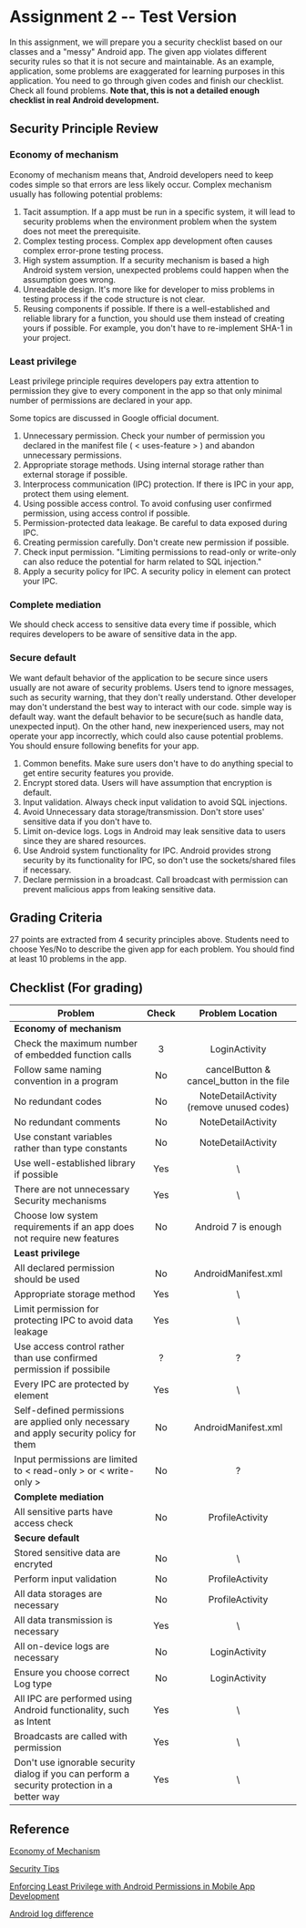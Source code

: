 # Assignment 2 -- Test Version

In this assignment, we will prepare you a security checklist based on our classes and a "messy" Android app. The given app violates different security rules so that it is not secure and maintainable. As an example, application, some problems are exaggerated for learning purposes in this application.
You need to go through given codes and finish our checklist. Check all found problems. <b>Note that, this is not a detailed enough checklist in real Android development. </b>

## Security Principle Review
### Economy of mechanism
Economy of mechanism means that, Android developers need to keep codes simple so that errors are less likely occur.
Complex mechanism usually has following potential problems:

1. Tacit assumption. If a app must be run in a specific system, it will lead to security problems when the environment problem when the system does not meet the prerequisite.
2. Complex testing process. Complex app development often causes complex error-prone testing process.
3. High system assumption. If a security mechanism is based a high Android system version, unexpected problems could happen when the assumption goes wrong.
4. Unreadable design. It's more like for developer to miss problems in testing process if the code structure is not clear.
5. Reusing components if possible. If there is a well-established and reliable library for a function, you should use them instead of creating yours if possible. For example, you don't have to re-implement SHA-1 in your project.



### Least privilege
Least privilege principle requires developers pay extra attention to permission they give to every component in the app so that only minimal number of permissions are declared in your app.

Some topics are discussed in Google official document.

1. Unnecessary permission. Check your number of permission you declared in the manifest file ( < uses-feature > ) and abandon unnecessary permissions.
2. Appropriate storage methods. Using internal storage rather than external storage if possible.
3. Interprocess communication (IPC) protection. If there is IPC in your app, protect them using <permission> element.
4. Using possible access control. To avoid confusing user confirmed permission, using access control if possible.
5. Permission-protected data leakage. Be careful to data exposed during IPC.
6. Creating permission carefully. Don't create new permission if possible.
7. Check input permission. "Limiting permissions to read-only or write-only can also reduce the potential for harm related to SQL injection."
8. Apply a security policy for IPC. A security policy in <permission> element can protect your IPC.



### Complete mediation
We should check access to sensitive data every time if possible, which requires developers to be aware of sensitive data in the app.


### Secure default
We want default behavior of the application to be secure since users usually are not aware of security problems.
Users tend to ignore messages, such as security warning, that they don't really understand.
Other developer may don't understand the best way to interact with our code. simple way is default way. want the default behavior to be secure(such as handle data, unexpected input). On the other hand, new inexperienced users, may not operate your app incorrectly, which could also cause potential problems. You should ensure following benefits for your app.

1. Common benefits. Make sure users don't have to do anything special to get entire security features you provide.
2. Encrypt stored data. Users will have assumption that encryption is default.
3. Input validation. Always check input validation to avoid SQL injections.
4. Avoid Unnecessary data storage/transmission. Don't store uses' sensitive data if you don't have to.
5. Limit on-device logs. Logs in Android may leak sensitive data to users since they are shared resources.
6. Use Android system functionality for IPC. Android provides strong security by its functionality for IPC, so don't use the sockets/shared files if necessary.
7. Declare permission in a broadcast. Call broadcast with permission can prevent malicious apps from leaking sensitive data.

## Grading Criteria
27 points are extracted from 4 security principles above.
Students need to choose Yes/No to describe the given app for each problem. You should find at least 10 problems in the app.


## Checklist (For grading)

| Problem        | Check           | Problem Location |
| ------------- |:-------------:|:-------------:|
| <b>Economy of mechanism</b> ||
| Check the maximum number of embedded function calls     | 3 | LoginActivity |
| Follow same naming convention in a program | No | cancelButton & cancel_button in the file|
| No redundant codes      	 |  No  |  NoteDetailActivity (remove unused codes) |
| No redundant comments      	 |  No  | NoteDetailActivity |
| Use constant variables rather than type constants  | No     |   NoteDetailActivity |
| Use well-established library if possible  | Yes | \ |
| There are not unnecessary Security mechanisms | Yes | \ |
| Choose low system requirements if an app does not require new features   | No | Android 7 is enough |
| <b>Least privilege </b> ||
|All declared permission should be used | No| AndroidManifest.xml |
|Appropriate storage method | Yes | \ |
| Limit permission for protecting IPC to avoid data leakage| Yes | \ |
| Use access control rather than use confirmed permission if possibile | ? |?|
| Every IPC are protected by <permission> element| Yes | \ |
| Self-defined permissions are applied only necessary and apply security policy for them | No|AndroidManifest.xml|
| Input permissions are limited to < read-only > or < write-only >| No| ? |
| <b>Complete mediation</b> ||
| All sensitive parts have access check|  No| ProfileActivity |
| <b>Secure default</b> ||
| Stored sensitive data are encryted | No | \ |
| Perform input validation | No |ProfileActivity|
| All data storages are necessary | No | ProfileActivity |
| All data transmission is necessary| Yes | \ |
| All on-device logs are necessary |No|LoginActivity|
| Ensure you choose correct Log type | No |LoginActivity|
| All IPC are performed using Android functionality, such as Intent| Yes| \ |
| Broadcasts are called with permission | Yes | \ |
| Don't use ignorable security dialog if you can perform a security protection in a better way | Yes | \ |


## Reference

[Economy of Mechanism](https://www.us-cert.gov/bsi/articles/knowledge/principles/economy-of-mechanism)

[Security Tips](https://developer.android.com/training/articles/security-tips)

[Enforcing Least Privilege with Android Permissions in Mobile App Development](https://cups.cs.cmu.edu/soups/2014/posters/soups2014_posters-paper42.pdf)

[Android log difference](https://stackoverflow.com/questions/7959263/android-log-v-log-d-log-i-log-w-log-e-when-to-use-each-one)

